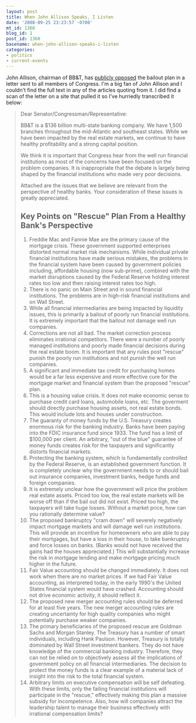 ```yaml
---
layout: post
title: When John Allison Speaks, I Listen
date: '2008-09-25 23:23:57 -0700'
mt_id: 1360
blog_id: 1
post_id: 1360
basename: when-john-allison-speaks-i-listen
categories:
- politics
- current-events
---
```

<p>
John Allison, chairman of BB&amp;T, has <a href="http://www.bloomberg.com/apps/news?pid=20601109&amp;sid=afxCLBycUdbc">publicly opposed</a> the bailout plan in a letter sent to all members of Congress. I'm a big fan of John Allison and I couldn't find the full text in any of the articles quoting from it. I did find a scan of the letter on a site that pulled it so I've hurriedly transcribed it below:
</p>
<blockquote>
<p>
Dear Senator/Congressman/Representative:
</p>
<p>
BB&amp;T is a $136 billion multi-state banking company. We have 1,500 branches throughout the mid-Atlantic and southeast states. While we have been impacted by the real estate markets, we continue to have healthy profitability and a strong capital position.
</p>
<p>
We think it is important that Congress hear from the well run financial institutions as most of the concerns have been focused on the problem companies. It is inappropriate that the debate is largely being shaped by the financial institutions who made very poor decisions.
</p>
<p>
Attached are the issues that we believe are relevant from the perspective of healthy banks. Your consideration of these issues is greatly appreciated.
</p>
<h2>Key Points on "Rescue" Plan From a Healthy Bank's Perspective</h2>
<ol>
<li>
Freddie Mac and Fannie Mae are the primary cause of the mortgage crisis. These government supported enterprises distorted normal market risk mechanisms. While individual private financial institutions have made serious mistakes, the problems in the financial system have been caused by government policies including, affordable housing (now sub-prime), combined with the market disruptions caused by the Federal Reserve holding interest rates too low and then raising interest rates too high.
</li>
<li>
There is no panic on Main Street and in sound financial institutions. The problems are in high-risk financial institutions and on Wall Street.
</li>
<li>
While all financial intermediaries are being impacted by liquidity issues, this is primarily a bailout of poorly run financial institutions. It is extremely important that the bailout not damage well run companies.
</li>
<li>
Corrections are not all bad. The market correction process eliminates irrational competitors. There were a number of poorly managed institutions and poorly made financial decisions during the real estate boom. It is important that any rules post "rescue" punish the poorly run institutions and not punish the well run companies.
</li>
<li>
A significant and immediate tax credit for purchasing homes would be a far less expensive and more effective cure for the mortgage market and financial system than the proposed "rescue" plan.
</li>
<li>
This is a housing value crisis. It does not make economic sense to purchase credit card loans, automobile loans, etc. The goverment should directly purchase housing assets, not real estate bonds. This would include lots and houses under construction.
</li>
<li>
The guaranty of money funds by the U.S. Treasury creates enormous risk for the banking industry. Banks have been paying into the FDIC insurance fund since 1933. The fund has a limit of $100,000 per client. An arbitrary, "out of the blue" guarantee of money funds creates risk for the taxpayers and significantly distorts financial markets.
</li>
<li>
Protecting the banking system, which is fundamentally controlled by the Federal Reserve, is an established government function. It is completely unclear why the government needs to or should bail out insurance companies, investment banks, hedge funds and foreign companies.
</li>
<li>
It is extremely unclear how the government will price the problem real estate assets. Priced too low, the real estate markets will be worse off than if the bail out did not exist. Priced too high, the taxpayers will take huge losses. Without a market price, how can you rationally determine value?
</li>
<li>
The proposed bankruptcy "cram down" will severely negatively impact mortgage markets and will damage well run institutions. This will provide an incentive for homeowners who are able to pay their mortgages, but have a loss in their house, to take bankruptcy and force losses on banks. (Banks would not have received the gains had the houses appreciated.) This will substantially increase the risk in mortgage lending and make mortgage pricing much higher in the future.
</li>
<li>
Fair Value accounting should be changed immediately. It does not work when there are no market prices. If we had Fair Value accounting, as interpreted today, in the early 1990's the United States financial system would have crashed. Accounting should not drive economic activity, it should reflect it.
</li>
<li>
The proposed new merger accounting rules should be deferred for at least five years. The new merger accounting rules are creating uncertainty for high quality companies who might potentially purchase weaker companies.
</li>
<li>
The primary beneficiaries of the proposed rescue are Goldman Sachs and Morgan Stanley. The Treasury has a number of smart individuals, including Hank Paulson. However, Treasury is totally dominated by Wall Street investment bankers. They do not have knowledge of the commercial banking industry. Therefore, they can not be relied on to objectively assess all the implications of government policy on all financial intermediaries. The decision to protect the money funds is a clear example of a material lack of insight into the risk to the total financial system.
</li>
<li>
Arbitrary limits on executive compensation will be self defeating. With these limits, only the failing financial institutions will participate in the "rescue," effectively making this plan a massive subsidy for incompetence. Also, how will companies attract the leadership talent to manage their business effectively with irrational compensation limits?
</li>
</ol>
</blockquote>
